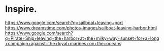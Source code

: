# Inspire.
https://www.google.com/search?q=sailboat+leaving+port https://www.dreamstime.com/photos-images/sailboat-leaving-harbor.html https://www.google.com/search?q=Pirate+Ship+leaving+the+harbor+at+the+milky+way+sunset+for+a+long+campaign+against+the+loyal+marines+on+the+oceans 
